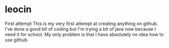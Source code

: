 # leocin
First attempt
This is my very first attempt at creating anything on github. I've done a good bit of coding but I'm trying a bit of java now 
because I need it for school. My only problem is that I have absolutely no idea how to use github.
